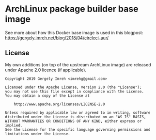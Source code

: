 # ArchLinux package builder base image

See more about how this Docker base image is used in this blogpost:
https://gergely.imreh.net/blog/2018/04/circleci-aur/

## License

My own additions (on top of the upstream ArchLinux image) are released
under Apache 2.0 licence (if applicable).

```
Copyright 2019 Gergely Imreh <imrehg@gmail.com>

Licensed under the Apache License, Version 2.0 (the "License");
you may not use this file except in compliance with the License.
You may obtain a copy of the License at

    http://www.apache.org/licenses/LICENSE-2.0

Unless required by applicable law or agreed to in writing, software
distributed under the License is distributed on an "AS IS" BASIS,
WITHOUT WARRANTIES OR CONDITIONS OF ANY KIND, either express or implied.
See the License for the specific language governing permissions and
limitations under the License.
```
